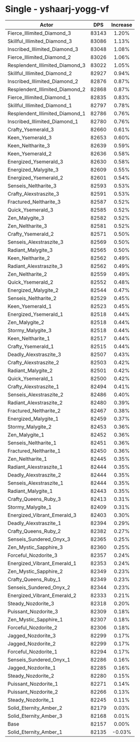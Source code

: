 # Single - yshaarj-yogg-vf
| Actor | DPS | Increase |
|---|:---:|:---:|
|Fierce_Illimited_Diamond_3|83143|1.20%|
|Skillful_Illimited_Diamond_3|83086|1.13%|
|Inscribed_Illimited_Diamond_3|83048|1.08%|
|Fierce_Illimited_Diamond_2|83026|1.06%|
|Resplendent_Illimited_Diamond_3|83022|1.05%|
|Skillful_Illimited_Diamond_2|82927|0.94%|
|Inscribed_Illimited_Diamond_2|82876|0.87%|
|Resplendent_Illimited_Diamond_2|82868|0.87%|
|Fierce_Illimited_Diamond_1|82835|0.83%|
|Skillful_Illimited_Diamond_1|82797|0.78%|
|Resplendent_Illimited_Diamond_1|82786|0.76%|
|Inscribed_Illimited_Diamond_1|82780|0.76%|
|Crafty_Ysemerald_3|82660|0.61%|
|Keen_Ysemerald_3|82653|0.60%|
|Keen_Neltharite_3|82639|0.59%|
|Keen_Ysemerald_2|82636|0.58%|
|Energized_Ysemerald_3|82630|0.58%|
|Energized_Malygite_3|82609|0.55%|
|Energized_Ysemerald_2|82601|0.54%|
|Senseis_Neltharite_3|82593|0.53%|
|Crafty_Alexstraszite_3|82591|0.53%|
|Fractured_Neltharite_3|82587|0.52%|
|Quick_Ysemerald_3|82585|0.52%|
|Zen_Malygite_3|82582|0.52%|
|Zen_Neltharite_3|82581|0.52%|
|Crafty_Ysemerald_2|82571|0.50%|
|Senseis_Alexstraszite_3|82569|0.50%|
|Radiant_Malygite_3|82565|0.50%|
|Keen_Neltharite_2|82562|0.49%|
|Radiant_Alexstraszite_3|82562|0.49%|
|Zen_Neltharite_2|82559|0.49%|
|Quick_Ysemerald_2|82552|0.48%|
|Energized_Malygite_2|82544|0.47%|
|Senseis_Neltharite_2|82529|0.45%|
|Keen_Ysemerald_1|82523|0.45%|
|Energized_Ysemerald_1|82518|0.44%|
|Zen_Malygite_2|82518|0.44%|
|Stormy_Malygite_3|82518|0.44%|
|Keen_Neltharite_1|82517|0.44%|
|Crafty_Ysemerald_1|82515|0.44%|
|Deadly_Alexstraszite_3|82507|0.43%|
|Crafty_Alexstraszite_2|82503|0.42%|
|Radiant_Malygite_2|82501|0.42%|
|Quick_Ysemerald_1|82500|0.42%|
|Crafty_Alexstraszite_1|82494|0.41%|
|Senseis_Alexstraszite_2|82486|0.40%|
|Radiant_Alexstraszite_2|82480|0.39%|
|Fractured_Neltharite_2|82467|0.38%|
|Energized_Malygite_1|82459|0.37%|
|Stormy_Malygite_2|82453|0.36%|
|Zen_Malygite_1|82452|0.36%|
|Senseis_Neltharite_1|82451|0.36%|
|Fractured_Neltharite_1|82450|0.36%|
|Zen_Neltharite_1|82445|0.35%|
|Radiant_Alexstraszite_1|82444|0.35%|
|Deadly_Alexstraszite_2|82444|0.35%|
|Senseis_Alexstraszite_1|82444|0.35%|
|Radiant_Malygite_1|82443|0.35%|
|Crafty_Queens_Ruby_3|82413|0.31%|
|Stormy_Malygite_1|82409|0.31%|
|Energized_Vibrant_Emerald_3|82403|0.30%|
|Deadly_Alexstraszite_1|82394|0.29%|
|Crafty_Queens_Ruby_2|82382|0.27%|
|Senseis_Sundered_Onyx_3|82365|0.25%|
|Zen_Mystic_Sapphire_3|82360|0.25%|
|Forceful_Nozdorite_3|82357|0.24%|
|Energized_Vibrant_Emerald_1|82353|0.24%|
|Zen_Mystic_Sapphire_2|82349|0.23%|
|Crafty_Queens_Ruby_1|82349|0.23%|
|Senseis_Sundered_Onyx_2|82344|0.23%|
|Energized_Vibrant_Emerald_2|82333|0.21%|
|Steady_Nozdorite_3|82318|0.20%|
|Puissant_Nozdorite_3|82309|0.18%|
|Zen_Mystic_Sapphire_1|82307|0.18%|
|Forceful_Nozdorite_2|82306|0.18%|
|Jagged_Nozdorite_3|82299|0.17%|
|Jagged_Nozdorite_2|82299|0.17%|
|Forceful_Nozdorite_1|82294|0.17%|
|Senseis_Sundered_Onyx_1|82286|0.16%|
|Jagged_Nozdorite_1|82285|0.16%|
|Steady_Nozdorite_2|82280|0.15%|
|Puissant_Nozdorite_1|82271|0.14%|
|Puissant_Nozdorite_2|82266|0.13%|
|Steady_Nozdorite_1|82245|0.11%|
|Solid_Eternity_Amber_2|82179|0.03%|
|Solid_Eternity_Amber_3|82168|0.01%|
|Base|82157|0.00%|
|Solid_Eternity_Amber_1|82135|-0.03%|

